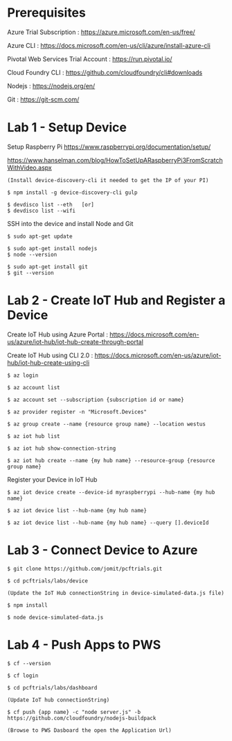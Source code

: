 # Prerequisites 

Azure Trial Subscription : https://azure.microsoft.com/en-us/free/

Azure CLI : https://docs.microsoft.com/en-us/cli/azure/install-azure-cli 

Pivotal Web Services Trial Account : https://run.pivotal.io/

Cloud Foundry CLI : https://github.com/cloudfoundry/cli#downloads

Nodejs : https://nodejs.org/en/

Git : https://git-scm.com/ 


# Lab 1 - Setup Device

Setup Raspberry Pi
https://www.raspberrypi.org/documentation/setup/

https://www.hanselman.com/blog/HowToSetUpARaspberryPi3FromScratchWithVideo.aspx

    (Install device-discovery-cli it needed to get the IP of your PI)

    $ npm install -g device-discovery-cli gulp
    
    $ devdisco list --eth   [or]
    $ devdisco list --wifi

SSH into the device and install Node and Git

    $ sudo apt-get update

    $ sudo apt-get install nodejs
    $ node --version

    $ sudo apt-get install git
    $ git --version


# Lab 2 - Create IoT Hub and Register a Device

Create IoT Hub using Azure Portal : https://docs.microsoft.com/en-us/azure/iot-hub/iot-hub-create-through-portal

Create IoT Hub using CLI 2.0 : https://docs.microsoft.com/en-us/azure/iot-hub/iot-hub-create-using-cli

	$ az login

    $ az account list 

    $ az account set --subscription {subscription id or name}

    $ az provider register -n "Microsoft.Devices"

    $ az group create --name {resource group name} --location westus

    $ az iot hub list

    $ az iot hub show-connection-string

    $ az iot hub create --name {my hub name} --resource-group {resource group name}

Register your Device in IoT Hub

    $ az iot device create --device-id myraspberrypi --hub-name {my hub name}

    $ az iot device list --hub-name {my hub name}

    $ az iot device list --hub-name {my hub name} --query [].deviceId

# Lab 3 - Connect Device to Azure
    
    $ git clone https://github.com/jomit/pcftrials.git

    $ cd pcftrials/labs/device

    (Update the IoT Hub connectionString in device-simulated-data.js file)

    $ npm install

    $ node device-simulated-data.js
    
# Lab 4 - Push Apps to PWS

    $ cf --version

    $ cf login

    $ cd pcftrials/labs/dashboard

    (Update IoT hub connectionString)

    $ cf push {app name} -c "node server.js" -b https://github.com/cloudfoundry/nodejs-buildpack

    (Browse to PWS Dasboard the open the Application Url)